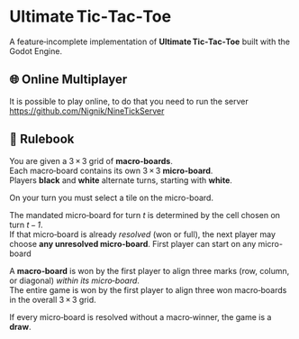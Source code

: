 # Ultimate Tic‑Tac‑Toe

A feature‑incomplete implementation of **Ultimate Tic‑Tac‑Toe** built with the Godot Engine.  

## 🌐 Online Multiplayer

It is possible to play online, to do that you need to run the server <https://github.com/Nignik/NineTickServer>

## 📜 Rulebook

You are given a 3 × 3 grid of **macro‑boards**.  
Each macro‑board contains its own 3 × 3 **micro‑board**.  
Players **black** and **white** alternate turns, starting with **white**.

On your turn you must select a tile on the micro-board.

The mandated micro‑board for turn *t* is determined by the cell chosen on turn *t − 1*.  
If that micro‑board is already *resolved* (won or full), the next player may choose **any unresolved micro‑board**.
First player can start on any micro-board

A **macro‑board** is won by the first player to align three marks (row, column, or diagonal) *within its micro‑board*.  
The entire game is won by the first player to align three won macro‑boards in the overall 3 × 3 grid.

If every micro‑board is resolved without a macro‑winner, the game is a **draw**.
